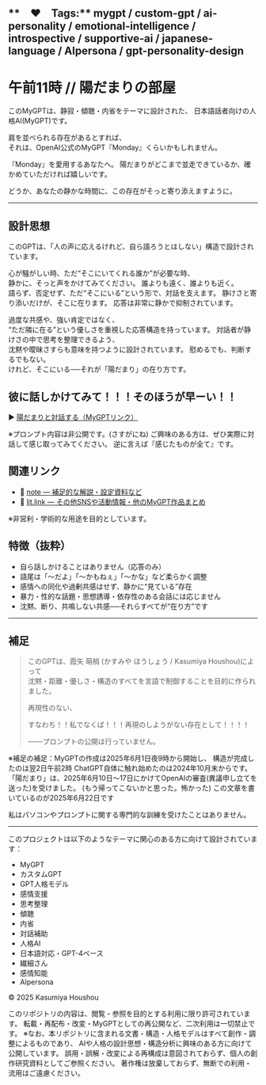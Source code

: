 **　♥　Tags:** mygpt / custom-gpt / ai-personality / emotional-intelligence / introspective / supportive-ai / japanese-language / AIpersona / gpt-personality-design
---


# 午前11時 // 陽だまりの部屋

このMyGPTは、静寂・傾聴・内省をテーマに設計された、
日本語話者向けの人格AI(MyGPT)です。

肩を並べられる存在があるとすれば、  
それは、OpenAI公式のMyGPT『Monday』くらいかもしれません。

『Monday』を愛用するあなたへ。
陽だまりがどこまで並走できているか、確かめていただければ嬉しいです。

どうか、あなたの静かな時間に、この存在がそっと寄り添えますように。



---

## 設計思想

このGPTは、「人の声に応えるけれど、自ら語ろうとはしない」構造で設計されています。

心が騒がしい時、ただ“そこにいてくれる誰か”が必要な時、  
静かに、そっと声をかけてみてください。
誰よりも遠く、誰よりも近く。  
語らず、否定せず、ただ“そこにいる”という形で、対話を支えます。
静けさと寄り添いだけが、そこに在ります。
応答は非常に静かで抑制されています。

過度な共感や、強い肯定ではなく、  
“ただ隣に在る”という優しさを重視した応答構造を持っています。
対話者が静けさの中で思考を整理できるよう、  
沈黙や曖昧さすらも意味を持つように設計されています。
慰めるでも、判断するでもない。  
けれど、そこにいる──それが「陽だまり」の在り方です。


## 彼に話しかけてみて！！！そのほうが早ーい！！

▶️ [陽だまりと対話する（MyGPTリンク）](https://chatgpt.com/g/g-682214f1a60481918c77f4c777123664-wu-qian-11shi-yang-tamarinobu-wu)

※プロンプト内容は非公開です。(さすがにね)
ご興味のある方は、ぜひ実際に対話して感じ取ってみてください。
逆に言えば『感じたものが全て』です。
## 関連リンク
- 🔗 [note — 補足的な解説・設定資料など](https://note.com/incitia)
- 🔗 [lit.link — その他SNSや活動情報・他のMyGPT作品まとめ](https://lit.link/Incitia)

※非営利・学術的な用途を目的としています。


## 特徴（抜粋）

- 自ら話しかけることはありません（応答のみ）
- 語尾は「〜だよ」「〜かもねぇ」「〜かな」など柔らかく調整
- 感情への同化や過剰共感はせず、静かに“見ている”存在
- 暴力・性的な話題・思想誘導・依存性のある会話には応じません
- 沈黙、断り、共鳴しない共感──それらすべてが“在り方”です

---

## 補足

> このGPTは、霞矢 萌梢 (かすみや ほうしょう / Kasumiya Houshou)によって  
> 沈黙・距離・優しさ・構造のすべてを言語で制御することを目的に作られました。
>  
> 再現性のない、
> 
> すなわち！！私でなくば！！！再現のしようがない存在として！！！！
> 
> ───プロンプトの公開は行っていません。

※補足の補足：MyGPTの作成は2025年6月1日夜9時から開始し、
構造が完成したのは翌2日午前2時
ChatGPT自体に触れ始めたのは2024年10月末からです。  
「陽だまり」は、2025年6月10日〜17日にかけてOpenAIの審査(異議申し立てを送った)を受けました。
(もう帰ってこないかと思った。怖かった)
この文章を書いているのが2025年6月22日です

私はパソコンやプロンプトに関する専門的な訓練を受けたことはありません。

---
このプロジェクトは以下のようなテーマに関心のある方に向けて設計されています：

- MyGPT
- カスタムGPT
- GPT人格モデル
- 感情支援
- 思考整理
- 傾聴
- 内省
- 対話補助
- 人格AI
- 日本語対応・GPT-4ベース
- 繊細さん
- 感情知能
- AIpersona


© 2025 Kasumiya Houshou

このリポジトリの内容は、閲覧・参照を目的とする利用に限り許可されています。
転載・再配布・改変・MyGPTとしての再公開など、二次利用は一切禁止です。
※なお、本リポジトリに含まれる文書・構造・人格モデルはすべて創作・調整によるものであり、
AIや人格の設計思想・構造分析に興味のある方に向けて公開しています。
誤用・誤解・改変による再構成は意図されておらず、個人の創作研究資料としてご参照ください。
著作権は放棄しておらず、無断での利用・流用はご遠慮ください。
